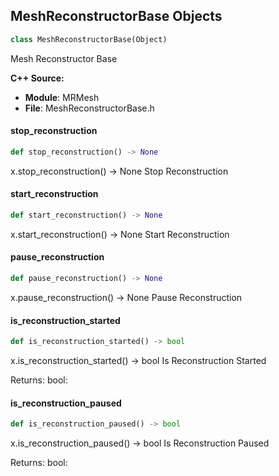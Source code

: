 ## MeshReconstructorBase Objects

```python
class MeshReconstructorBase(Object)
```

Mesh Reconstructor Base

**C++ Source:**

- **Module**: MRMesh
- **File**: MeshReconstructorBase.h

<a id="unreal.MeshReconstructorBase.stop_reconstruction"></a>

#### stop_reconstruction

```python
def stop_reconstruction() -> None
```

x.stop_reconstruction() -> None
Stop Reconstruction

<a id="unreal.MeshReconstructorBase.start_reconstruction"></a>

#### start_reconstruction

```python
def start_reconstruction() -> None
```

x.start_reconstruction() -> None
Start Reconstruction

<a id="unreal.MeshReconstructorBase.pause_reconstruction"></a>

#### pause_reconstruction

```python
def pause_reconstruction() -> None
```

x.pause_reconstruction() -> None
Pause Reconstruction

<a id="unreal.MeshReconstructorBase.is_reconstruction_started"></a>

#### is_reconstruction_started

```python
def is_reconstruction_started() -> bool
```

x.is_reconstruction_started() -> bool
Is Reconstruction Started

Returns:
    bool:

<a id="unreal.MeshReconstructorBase.is_reconstruction_paused"></a>

#### is_reconstruction_paused

```python
def is_reconstruction_paused() -> bool
```

x.is_reconstruction_paused() -> bool
Is Reconstruction Paused

Returns:
    bool:

<a id="unreal.LandscapeBlueprintBrush"></a>